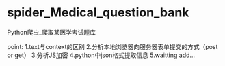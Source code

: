 # spider_Medical_question_bank
Python爬虫_爬取某医学考试题库

point:
	1.text与context的区别
	2.分析本地浏览器向服务器表单提交的方式（post or get）
	3.分析JS加密
	4.python中json格式提取信息
	5.waitting add...

